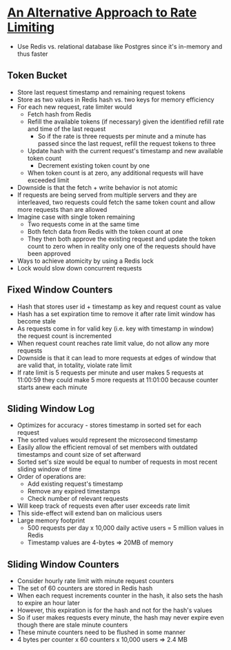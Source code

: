# [An Alternative Approach to Rate Limiting](https://medium.com/figma-design/an-alternative-approach-to-rate-limiting-f8a06cf7c94c)

* Use Redis vs. relational database like Postgres since it's in-memory and thus faster

## Token Bucket

* Store last request timestamp and remaining request tokens
* Store as two values in Redis hash vs. two keys for memory efficiency
* For each new request, rate limiter would
  * Fetch hash from Redis
  * Refill the available tokens (if necessary) given the identified refill rate and time of the last request
    * So if the rate is three requests per minute and a minute has passed since the last request, refill the request tokens to three
  * Update hash with the current request's timestamp and new available token count
    * Decrement existing token count by one
  * When token count is at zero, any additional requests will have exceeded limit
* Downside is that the fetch + write behavior is not atomic
* If requests are being served from multiple servers and they are interleaved, two requests could fetch the same token count and allow more requests than are allowed
* Imagine case with single token remaining
  * Two requests come in at the same time
  * Both fetch data from Redis with the token count at one
  * They then both approve the existing request and update the token count to zero when in reality only one of the requests should have been approved
* Ways to achieve atomicity by using a Redis lock
* Lock would slow down concurrent requests

## Fixed Window Counters

* Hash that stores user id + timestamp as key and request count as value
* Hash has a set expiration time to remove it after rate limit window has become stale
* As requests come in for valid key (i.e. key with timestamp in window) the request count is incremented
* When request count reaches rate limit value, do not allow any more requests
* Downside is that it can lead to more requests at edges of window that are valid that, in totality, violate rate limit
* If rate limit is 5 requests per minute and user makes 5 requests at 11:00:59 they could make 5 more requests at 11:01:00 because counter starts anew each minute

## Sliding Window Log

* Optimizes for accuracy - stores timestamp in sorted set for each request
* The sorted values would represent the microsecond timestamp
* Easily allow the efficient removal of set members with outdated timestamps and count size of set afterward
* Sorted set's size would be equal to number of requests in most recent sliding window of time
* Order of operations are:
  * Add existing request's timestamp
  * Remove any expired timestamps
  * Check number of relevant requests
* Will keep track of requests even after user exceeds rate limit
* This side-effect will extend ban on malicious users
* Large memory footprint
  * 500 requests per day x 10,000 daily active users = 5 million values in Redis
  * Timestamp values are 4-bytes => 20MB of memory

## Sliding Window Counters

* Consider hourly rate limit with minute request counters
* The set of 60 counters are stored in Redis hash
* When each request increments counter in the hash, it also sets the hash to expire an hour later
* However, this expiration is for the hash and not for the hash's values
* So if user makes requests every minute, the hash may never expire even though there are stale minute counters
* These minute counters need to be flushed in some manner
* 4 bytes per counter x 60 counters x 10,000 users => 2.4 MB
